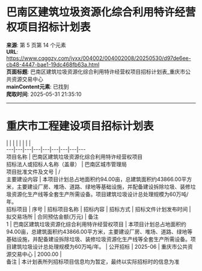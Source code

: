 # 巴南区建筑垃圾资源化综合利用特许经营权项目招标计划表

**来源**: 第 5 页第 14 个元素  
**URL**: https://www.cqggzy.com/jyxx/004002/004002008/20250530/d97de6ee-cb48-4447-bae1-19dc468fb63a.html  
**页面标题**: 巴南区建筑垃圾资源化综合利用特许经营权项目招标计划表_重庆市公共资源交易中心  
**mainContent元素**: 已找到  
**爬取时间**: 2025-05-31 21:35:10

---

# 重庆市工程建设项目招标计划表

|  |  |  |  |  |  |  |   
---|---|---|---|---|---|---|---|---  
项目名称 | 巴南区建筑垃圾资源化综合利用特许经营权项目  
招标法人或招标人名称（盖章） |  巴南区城市管理局   
项目批准文件及文号 | /  
主要建设内容 | 本项目计划总占地面积约94.00亩，总建筑面积约43866.00平方米，主要建设厂房、堆场、道路、绿地等基础设施，并配备建设拆除垃圾、装修垃圾资源化生产线等全套生产所需设备。项目建筑垃圾设计总处理规模为60万吨/年。  
招标项目 | 序号 | 招标项目名称 | 招标内容 | 招标方式 | 招标文件计划发布时间 | 拟交易场所 | 合同预估金额(万元) | 备注  
1 | 巴南区建筑垃圾资源化综合利用特许经营权项目 | 本项目计划总占地面积约94.00亩，总建筑面积约43866.00平方米，主要建设厂房、堆场、道路、绿地等基础设施，并配备建设拆除垃圾、装修垃圾资源化生产线等全套生产所需设备。项目建筑垃圾设计总处理规模为60万吨/年。 | 公开招标 | 2025-06 | 重庆市公共资源交易中心 | 2000.00 |   
备注 | 本计划表所列招标项目信息均为暂定，最终以实际招标时的信息为准  
  
  
  


